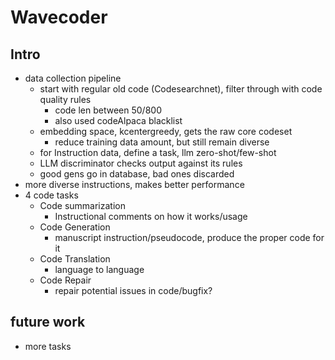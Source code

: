 # Wavecoder

## Intro
 - data collection pipeline
    - start with regular old code (Codesearchnet), filter through with code quality rules
        - code len between 50/800
        - also used codeAlpaca blacklist
    - embedding space, kcentergreedy, gets the raw core codeset
        - reduce training data amount, but still remain diverse
    - for Instruction data, define a task, llm zero-shot/few-shot
    - LLM discriminator checks output against its rules
    - good gens go in database, bad ones discarded
 - more diverse instructions, makes better performance
 - 4 code tasks
    - Code summarization
        - Instructional comments on how it works/usage
    - Code Generation
        - manuscript instruction/pseudocode, produce the proper code for it
    - Code Translation
        - language to language
    - Code Repair
        - repair potential issues in code/bugfix?

## future work
 - more tasks
 